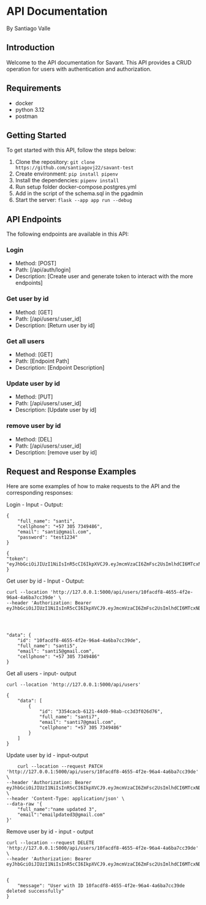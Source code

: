 # API Documentation
By Santiago Valle
## Introduction
Welcome to the API documentation for Savant. This API provides a CRUD operation for users with authentication and authorization.
## Requirements ##
- docker
- python 3.12
- postman
## Getting Started
To get started with this API, follow the steps below:

1. Clone the repository: `git clone https://github.com/santiagovj22/savant-test`
2. Create environment:  `pip install pipenv`
3. Install the dependencies: `pipenv install`
4. Run setup folder docker-compose.postgres.yml
5. Add in the script of the schema.sql in the pgadmin
3. Start the server: `flask --app app run --debug`

## API Endpoints
The following endpoints are available in this API:

### Login
- Method: [POST]
- Path: [/api/auth/login]
- Description: [Create user and generate token to interact with the more endpoints]

### Get user by id
- Method: [GET]
- Path: [/api/users/:user_id]
- Description: [Return user by id]

### Get all users
- Method: [GET]
- Path: [Endpoint Path]
- Description: [Endpoint Description]

### Update user by id
- Method: [PUT]
- Path: [/api/users/:user_id]
- Description: [Update user by id]

### remove user by id
- Method: [DEL]
- Path: [/api/users/:user_id]
- Description: [remove user by id]

## Request and Response Examples
Here are some examples of how to make requests to the API and the corresponding responses:

Login - Input - Output:

    {
        "full_name": "santi",
        "cellphone": "+57 305 7349486",
        "email": "santi@gmail.com",
        "password": "test1234" 
    }

    {
    "token": "eyJhbGciOiJIUzI1NiIsInR5cCI6IkpXVCJ9.eyJmcmVzaCI6ZmFsc2UsImlhdCI6MTcxNDA3NTM1NiwianRpIjoiZDQzNjRiYTQtYTM1OS00NWVjLT" 
    }

Get user by id - Input - Output:


    curl --location 'http://127.0.0.1:5000/api/users/10facdf8-4655-4f2e-96a4-4a6ba7cc39de' \
    --header 'Authorization: Bearer eyJhbGciOiJIUzI1NiIsInR5cCI6IkpXVCJ9.eyJmcmVzaCI6ZmFsc2UsImlhdCI6MTcxNDA3NDI2NCwianRpIjoiMDg5YWQ1ZjAtNTUzMS00YTVhLWFmMTUtNzdkY2E5ZDVmNDA2IiwidHlwZSI6ImFjY2VzcyIsInN1YiI6IjEwZmFjZGY4LTQ2NTUtNGYyZS05NmE0LTRhNmJhN2NjMzlkZSIsIm5iZiI6MTcxNDA3NDI2NCwiY3NyZiI6ImY0MjA2ZWZiLTMyNzYtNDY4Ny04YTE5LTRhN2E4YWViY2QwNCIsImV4cCI6MTcxNDA3NTE2NH0.ARgECBeX1S5wTQxJAIe0fi793kBtqJswg8ATmFc5nVk'


    

    "data": {
        "id": "10facdf8-4655-4f2e-96a4-4a6ba7cc39de",
        "full_name": "santi5",
        "email": "santi5@gmail.com",
        "cellphone": "+57 305 7349486"
    }

Get all users - input- output

    curl --location 'http://127.0.0.1:5000/api/users'

    {
        "data": [
            {
                "id": "3354cacb-6121-44d0-98ab-cc3d3f026d76",
                "full_name": "santi7",
                "email": "santi7@gmail.com",
                "cellphone": "+57 305 7349486"
            }
        ]
    }

Update user by id - input-output

        curl --location --request PATCH 'http://127.0.0.1:5000/api/users/10facdf8-4655-4f2e-96a4-4a6ba7cc39de' \
    --header 'Authorization: Bearer eyJhbGciOiJIUzI1NiIsInR5cCI6IkpXVCJ9.eyJmcmVzaCI6ZmFsc2UsImlhdCI6MTcxNDA3NDI2NCwianRpIjoiMDg5YWQ1ZjAtNTUzMS00YTVhLWFmMTUtNzdkY2E5ZDVmNDA2IiwidHlwZSI6ImFjY2VzcyIsInN1YiI6IjEwZmFjZGY4LTQ2NTUtNGYyZS05NmE0LTRhNmJhN2NjMzlkZSIsIm5iZiI6MTcxNDA3NDI2NCwiY3NyZiI6ImY0MjA2ZWZiLTMyNzYtNDY4Ny04YTE5LTRhN2E4YWViY2QwNCIsImV4cCI6MTcxNDA3NTE2NH0.ARgECBeX1S5wTQxJAIe0fi793kBtqJswg8ATmFc5nVk' \
    --header 'Content-Type: application/json' \
    --data-raw '{
        "full_name":"name updated 3",
        "email":"emailpdated3@gmail.com"
    }'

Remove user by id - input - output

    curl --location --request DELETE 'http://127.0.0.1:5000/api/users/10facdf8-4655-4f2e-96a4-4a6ba7cc39de' \
    --header 'Authorization: Bearer eyJhbGciOiJIUzI1NiIsInR5cCI6IkpXVCJ9.eyJmcmVzaCI6ZmFsc2UsImlhdCI6MTcxNDA3NDI2NCwianRpIjoiMDg5YWQ1ZjAtNTUzMS00YTVhLWFmMTUtNzdkY2E5ZDVmNDA2IiwidHlwZSI6ImFjY2VzcyIsInN1YiI6IjEwZmFjZGY4LTQ2NTUtNGYyZS05NmE0LTRhNmJhN2NjMzlkZSIsIm5iZiI6MTcxNDA3NDI2NCwiY3NyZiI6ImY0MjA2ZWZiLTMyNzYtNDY4Ny04YTE5LTRhN2E4YWViY2QwNCIsImV4cCI6MTcxNDA3NTE2NH0.ARgECBeX1S5wTQxJAIe0fi793kBtqJswg8ATmFc5nVk'


    {
        "message": "User with ID 10facdf8-4655-4f2e-96a4-4a6ba7cc39de deleted successfully"
    }
